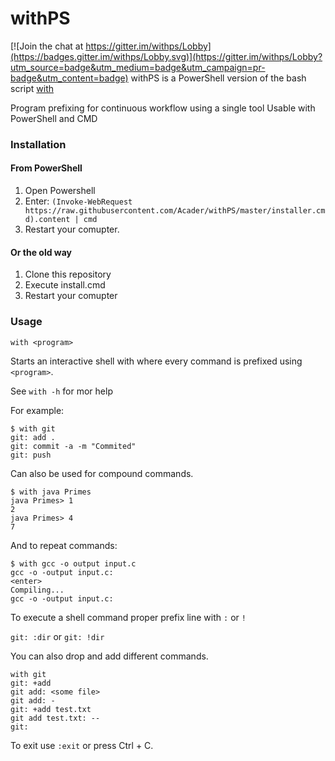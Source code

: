 # withPS

[![Join the chat at https://gitter.im/withps/Lobby](https://badges.gitter.im/withps/Lobby.svg)](https://gitter.im/withps/Lobby?utm_source=badge&utm_medium=badge&utm_campaign=pr-badge&utm_content=badge)
withPS is a PowerShell version of the bash script [with](https://github.com/mchav/with)

Program prefixing for continuous workflow using a single tool
Usable with PowerShell and CMD

### Installation
#### From PowerShell
1. Open Powershell
2. Enter: `(Invoke-WebRequest https://raw.githubusercontent.com/Acader/withPS/master/installer.cmd).content | cmd`
3. Restart your comupter.

#### Or the old way
1. Clone this repository
2. Execute install.cmd
3. Restart your comupter



### Usage

`with <program>`

Starts an interactive shell with where every command is prefixed using `<program>`.

See `with -h` for mor help

For example:
```
$ with git
git: add .
git: commit -a -m "Commited"
git: push
```


Can also be used for compound commands.
```
$ with java Primes
java Primes> 1
2
java Primes> 4
7
```

And to repeat commands:
```
$ with gcc -o output input.c
gcc -o -output input.c:
<enter>
Compiling...
gcc -o -output input.c:
```


To execute a shell command proper prefix line with `:` or `!`


`git: :dir` or `git: !dir`

You can also drop and add different commands.

```
with git
git: +add
git add: <some file>
git add: -
git: +add test.txt
git add test.txt: --
git:
```

To exit use `:exit` or press Ctrl + C.

